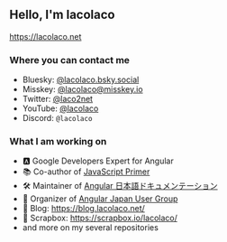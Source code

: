 ## Hello, I'm lacolaco

https://lacolaco.net

### Where you can contact me

- Bluesky: [@lacolaco.bsky.social](https://bsky.app/profile/lacolaco.bsky.social)
- Misskey: [@lacolaco@misskey.io](https://misskey.io/@lacolaco)
- Twitter: [@laco2net](https://twitter.com/laco2net)
- YouTube: [@lacolaco](https://www.youtube.com/@lacolaco)
- Discord: `@lacolaco`

### What I am working on

- 🅰️ Google Developers Expert for Angular
- 📚 Co-author of [JavaScript Primer](https://jsprimer.net/)
- 🛠 Maintainer of [Angular 日本語ドキュメンテーション](https://angular.jp/)
- 🗽 Organizer of [Angular Japan User Group](https://community.angular.jp/)
- 📝 Blog: https://blog.lacolaco.net/
- 📑 Scrapbox: https://scrapbox.io/lacolaco/
- and more on my several repositories
